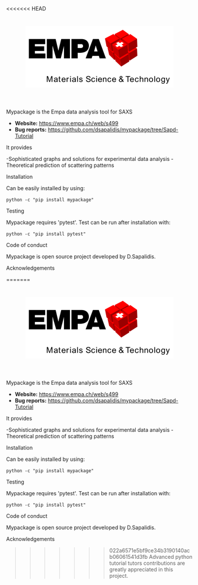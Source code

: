 <<<<<<< HEAD
<h1 align="center">
<img src="https://github.com/dsapalidis/mypackage/blob/Sapd-Tutorial/Sapaempa.svg" width="400">
</h1><br>

Mypackage is the Empa data analysis tool for SAXS

- **Website:** https://www.empa.ch/web/s499
- **Bug reports:** https://github.com/dsapalidis/mypackage/tree/Sapd-Tutorial 

It provides

-Sophisticated graphs and solutions for experimental data analysis
-Theoretical prediction of scattering patterns

Installation

Can be easily installed by using:

    python -c "pip install mypackage"

Testing

Mypackage requires 'pytest'.  Test can be run after installation with:

    python -c "pip install pytest"

Code of conduct

Mypackage is open source project developed by D.Sapalidis. 

Acknowledgements

=======
<h1 align="center">
<img src="https://github.com/dsapalidis/mypackage/blob/Sapd-Tutorial/Sapaempa.svg" width="400">
</h1><br>

Mypackage is the Empa data analysis tool for SAXS

- **Website:** https://www.empa.ch/web/s499
- **Bug reports:** https://github.com/dsapalidis/mypackage/tree/Sapd-Tutorial 

It provides

-Sophisticated graphs and solutions for experimental data analysis
-Theoretical prediction of scattering patterns

Installation

Can be easily installed by using:

    python -c "pip install mypackage"

Testing

Mypackage requires 'pytest'.  Test can be run after installation with:

    python -c "pip install pytest"

Code of conduct

Mypackage is open source project developed by D.Sapalidis. 

Acknowledgements

>>>>>>> 022a6571e5bf9ce34b3190140acb06061541d3fb
Advanced python tutorial tutors contributions are greatly appreciated in this project.